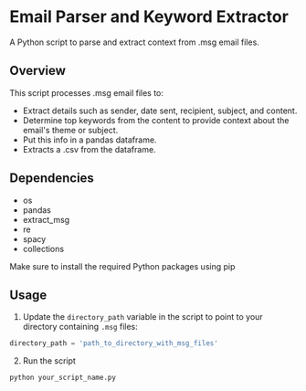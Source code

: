 # Email Parser and Keyword Extractor

A Python script to parse and extract context from .msg email files.

## Overview

This script processes .msg email files to:

- Extract details such as sender, date sent, recipient, subject, and content.
- Determine top keywords from the content to provide context about the email's theme or subject.
- Put this info in a pandas dataframe.
- Extracts a .csv from the dataframe.

## Dependencies 

- os
- pandas
- extract_msg
- re
- spacy
- collections

Make sure to install the required Python packages using pip


## Usage

1. Update the `directory_path` variable in the script to point to your directory containing `.msg` files:

```python
directory_path = 'path_to_directory_with_msg_files'
```

2. Run the script

```python
python your_script_name.py
